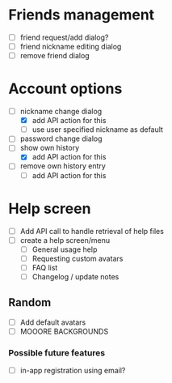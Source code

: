 # Friends management

- [ ] friend request/add dialog?
- [ ] friend nickname editing dialog
- [ ] remove friend dialog

# Account options

- [ ] nickname change dialog
  - [x] add API action for this
  - [ ] use user specified nickname as default
- [ ] password change dialog
- [ ] show own history
  - [x] add API action for this
- [ ] remove own history entry
  - [ ] add API action for this

# Help screen

- [ ] Add API call to handle retrieval of help files
- [ ] create a help screen/menu
  - [ ] General usage help
  - [ ] Requesting custom avatars
  - [ ] FAQ list
  - [ ] Changelog / update notes

## Random

- [ ] Add default avatars
- [ ] MOOORE BACKGROUNDS

### Possible future features

- [ ] in-app registration using email?
